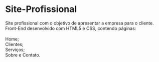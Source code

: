# Site-Profissional
Site profissional com o objetivo de apresentar a empresa para o cliente. Front-End desenvolvido com HTML5 e CSS, contendo páginas:<br>
<br>Home; 
<br>Clientes;
<br>Serviços;
<br>Sobre e Contato.
